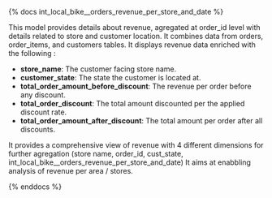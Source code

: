 {% docs int_local_bike__orders_revenue_per_store_and_date %}

This model provides details about revenue, agregated at order_id level with details related to store and customer location. 
It combines data from orders, order_items, and customers tables.
It displays revenue data enriched with the following :
- **store_name**: The customer facing store name.
- **customer_state**: The state the customer is located at.
- **total_order_amount_before_discount**: The revenue per order before any discount.
- **total_order_discount**: The total amount discounted per the applied discount rate.
- **total_order_amount_after_discount**: The total amount per order after all discounts.

It provides a comprehensive view of revenue with 4 different dimensions for further agregation (store name, order_id, cust_state, int_local_bike__orders_revenue_per_store_and_date)
It aims at enabbling analysis of revenue per area / stores. 

{% enddocs %}